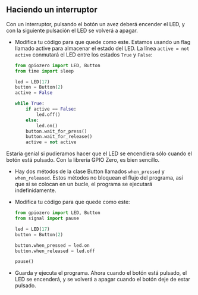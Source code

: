 ## Haciendo un interruptor
Con un interruptor, pulsando el botón un avez deberá encender el LED, y con la siguiente pulsación el LED se volverá a apagar.

- Modifica tu código para que quede como este. Estamos usando un flag llamado active para almacenar el estado del LED. La línea `active = not active` conmutará el LED entre los estados `True` y `False`:

	``` python
	from gpiozero import LED, Button
	from time import sleep

	led = LED(17)
	button = Button(2)
	active = False

	while True:
		if active == False:
			led.off()
		else:
			led.on()
		button.wait_for_press()
		button.wait_for_release()
		active = not active
	```

Estaría genial si pudieramos hacer que el LED se encendiera sólo cuando el botón está pulsado. Con la librería GPIO Zero, es bien sencillo.

- Hay dos métodos de la clase Button llamados `when_pressed` y `when_released`. Estos métodos no bloquean el flujo del programa, así que si se colocan en un bucle, el programa se ejecutará indefinidamente. 

- Modifica tu código para que quede como este:

	``` python
	from gpiozero import LED, Button
	from signal import pause

	led = LED(17)
	button = Button(2)

	button.when_pressed = led.on
	button.when_released = led.off

	pause()

	```
- Guarda y ejecuta el programa. Ahora cuando el botón está pulsado, el LED se encenderá, y se volverá a apagar cuando el botón deje de estar pulsado. 

